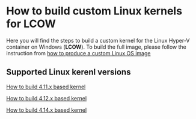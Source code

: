 # How to build custom Linux kernels for LCOW

Here you will find the steps to build a custom kernel for the
Linux Hyper-V container on Windows (**LCOW**). To build the full image,
please follow the instruction from [how to produce a custom Linux OS
image](../docs/customosbuildinstructions.md)

## Supported Linux kerenl versions

[How to build 4.11.x based kernel](./patches-4.11.x)

[How to build 4.12.x based kernel](./patches-4.12.x)

[How to build 4.14.x based kernel](./patches-4.14.x)

